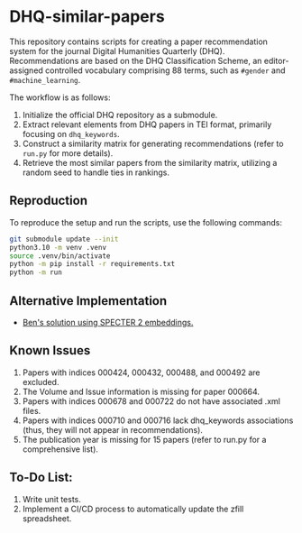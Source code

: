 # DHQ-similar-papers

This repository contains scripts for creating a paper recommendation system for the journal Digital Humanities Quarterly (DHQ). Recommendations are based on the DHQ Classification Scheme, an editor-assigned controlled vocabulary comprising 88 terms, such as `#gender` and `#machine_learning`.

The workflow is as follows:
1. Initialize the official DHQ repository as a submodule.
2. Extract relevant elements from DHQ papers in TEI format, primarily focusing on `dhq_keywords`.
3. Construct a similarity matrix for generating recommendations (refer to `run.py` for more details).
4. Retrieve the most similar papers from the similarity matrix, utilizing a random seed to handle ties in rankings.

## Reproduction

To reproduce the setup and run the scripts, use the following commands:

```bash
git submodule update --init
python3.10 -m venv .venv
source .venv/bin/activate
python -m pip install -r requirements.txt
python -m run
```

## Alternative Implementation
- [Ben's solution using SPECTER 2 embeddings.](https://github.com/bcglee/DHQ-similar-papers)

## Known Issues
1. Papers with indices 000424, 000432, 000488, and 000492 are excluded.
2. The Volume and Issue information is missing for paper 000664.
3. Papers with indices 000678 and 000722 do not have associated .xml files.
4. Papers with indices 000710 and 000716 lack dhq_keywords associations (thus, they will not appear in recommendations).
5. The publication year is missing for 15 papers (refer to run.py for a comprehensive list).

## To-Do List:
1. Write unit tests.
2. Implement a CI/CD process to automatically update the zfill spreadsheet.

